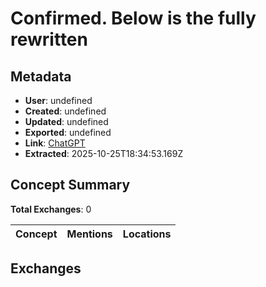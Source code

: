 # Confirmed. Below is the **fully rewritten**

## Metadata

- **User**: undefined
- **Created**: undefined
- **Updated**: undefined
- **Exported**: undefined
- **Link**: [ChatGPT](undefined)
- **Extracted**: 2025-10-25T18:34:53.169Z

## Concept Summary

**Total Exchanges**: 0

| Concept | Mentions | Locations |
|---------|----------|----------|

## Exchanges

